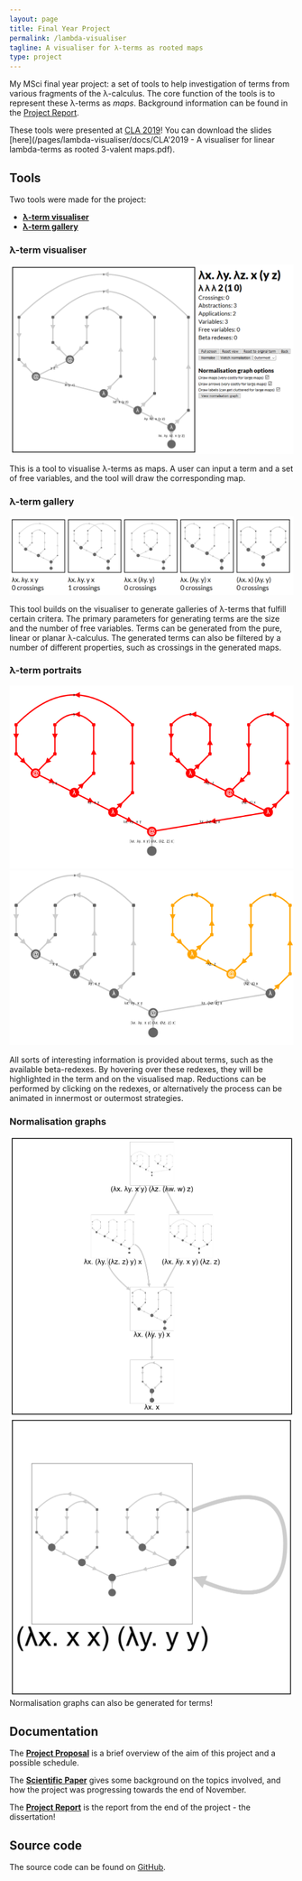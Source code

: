 ```yaml
---
layout: page
title: Final Year Project
permalink: /lambda-visualiser
tagline: A visualiser for λ-terms as rooted maps
type: project
---
```


My MSci final year project: a set of tools to help investigation of terms from various fragments of the λ-calculus. The core function of the tools is to represent these λ-terms as *maps*. Background information can be found in the [Project Report](/pages/lambda-visualiser/docs/2019-04-08-final-report.pdf).

These tools were presented at [CLA 2019](http://cla.tcs.uj.edu.pl/)! You can download the slides [here](/pages/lambda-visualiser/docs/CLA'2019 - A visualiser for linear lambda-terms as rooted 3-valent maps.pdf).

## Tools

Two tools were made for the project:

* [**λ-term visualiser**](/lambda-visualiser/visualiser)
* [**λ-term gallery**](/lambda-visualiser/gallery)

### λ-term visualiser

![λ-term visualiser](/pages/lambda-visualiser/pics/visualiser.png)

This is a tool to visualise λ-terms as maps. A user can input a term and a set of free variables, and the tool will draw the corresponding map.

### λ-term gallery

![λ-term gallery](/pages/lambda-visualiser/pics/gallery.png)

This tool builds on the visualiser to generate galleries of λ-terms that fulfill certain critera. The primary parameters for generating terms are the size and the number of free variables. Terms can be generated from the pure, linear or planar λ-calculus. The generated terms can also be filtered by a number of different properties, such as crossings in the generated maps.

### λ-term portraits

![Redex 1](/pages/lambda-visualiser/pics/redex1.png)
![Redex 2](/pages/lambda-visualiser/pics/redex2.png)

All sorts of interesting information is provided about terms, such as the available beta-redexes. By hovering over these redexes, they will be highlighted in the term and on the visualised map. Reductions can be performed by clicking on the redexes, or alternatively the process can be animated in innermost or outermost strategies.

### Normalisation graphs

![Normalisation graph](/pages/lambda-visualiser/pics/normalisation-graph.png)
![Omega normalisation graph](/pages/lambda-visualiser/pics/omega.png)
Normalisation graphs can also be generated for terms!

## Documentation

The [**Project Proposal**](/pages/lambda-visualiser/docs/2018-10-26-project-proposal.pdf) is a brief overview of the aim of this project and a possible schedule.

The [**Scientific Paper**](/pages/lambda-visualiser/docs/2018-11-23-scientific-paper.pdf) gives some background on the topics involved, and how the project was progressing towards the end of November.

The [**Project Report**](/pages/lambda-visualiser/docs/2019-04-08-final-report.pdf) is the report from the end of the project - the dissertation!

## Source code

The source code can be found on [GitHub](http://github.com/georgejkaye/lambda-visualiser).
